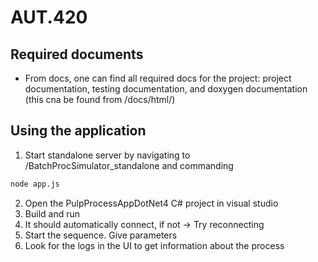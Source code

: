 # AUT.420

## Required documents
  - From docs, one can find all required docs for the project:  project documentation, testing documentation, and doxygen documentation (this cna be found from /docs/html/)

## Using the application
  1. Start standalone server by navigating to /BatchProcSimulator_standalone and commanding 
  ```bash
  node app.js
  ```
  2. Open the PulpProcessAppDotNet4 C# project in visual studio
  3. Build and run
  4. It should automatically connect, if not -> Try reconnecting
  5. Start the sequence. Give parameters
  6. Look for the logs in the UI to get information about the process
